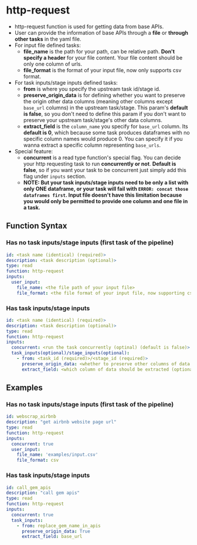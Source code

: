 # http-request
- http-request function is used for getting data from base APIs.
- User can provide the information of base APIs through a **file** or **through other tasks** in the yaml file.
- For input file defined tasks:
  - **file_name** is the path for your path, can be relative path. **Don't specify a header** for your file content. Your file content should be only one column of urls.
  - **file_format** is the format of your input file, now only supports csv format.
- For task inputs/stage inputs defined tasks:
  - **from** is where you specify the upstream task id/stage id.
  - **preserve_origin_data** is for defining whether you want to preserve the origin other data columns (meaning other columns except `base_url` columns) in the upstream task/stage. This param's **default is false**, so you don't need to define this param if you don't want to preserve your upstream task/stage's other data columns.
  - **extract_field** is the `column_name` you specify for `base_url` column. Its **default is 0**, which because some task produces dataframes with no specific column names would produce 0. You can specify it if you wanna extract a specific column representing `base_urls`.
- Special feature:
  - **concurrent** is a read type function's special flag. You can decide your http requesting task to run **concurrently or not**. **Default is false**, so if you want your task to be concurrent just simply add this flag under `inputs` section.
  - **NOTE: But your task inputs/stage inputs need to be only a list with only ONE dataframe, or your task will fail with `ERROR: concat those dataframes first`. Input file doesn't have this limitation because you would only be permitted to provide one column and one file in a task.**   

   
## Function Syntax
### Has no task inputs/stage inputs (first task of the pipeline)  
```yml
id: <task name (identical) (required)>
description: <task description (optional)>
type: read 
function: http-request 
inputs:
  user_input:
    file_name: <the file path of your input file>
    file_format: <the file format of your input file, now supporting csv file> 
```
### Has task inputs/stage inputs
```yml
id: <task name (identical) (required)>
description: <task description (optional)>
type: read 
function: http-request 
inputs:
  concurrent: <run the task concurrently (optinal) (default is false)> 
  task_inputs(optional)/stage_inputs(optional):
    - from: <task_id (required)>/<stage_id (required)>
      preserve_origin_data: <whether to preserve other columns of data from the task input or not (optional) (default is false)> 
      extract_field: <which column of data should be extracted (optional) (default column is 0)> 
```

## Examples 
### Has no task inputs/stage inputs (first task of the pipeline)
```yml
id: webscrap_airbnb
description: "get airbnb website page url"
type: read
function: http-request
inputs:
  concurrent: true
  user_input:
    file_name: 'examples/input.csv'
    file_format: csv
``` 
### Has task inputs/stage inputs
```yml
id: call_gem_apis  
description: "call gem apis"
type: read 
function: http-request
inputs:
  concurrent: true
  task_inputs:
    - from: replace_gem_name_in_apis 
      preserve_origin_data: True
      extract_field: base_url
```

